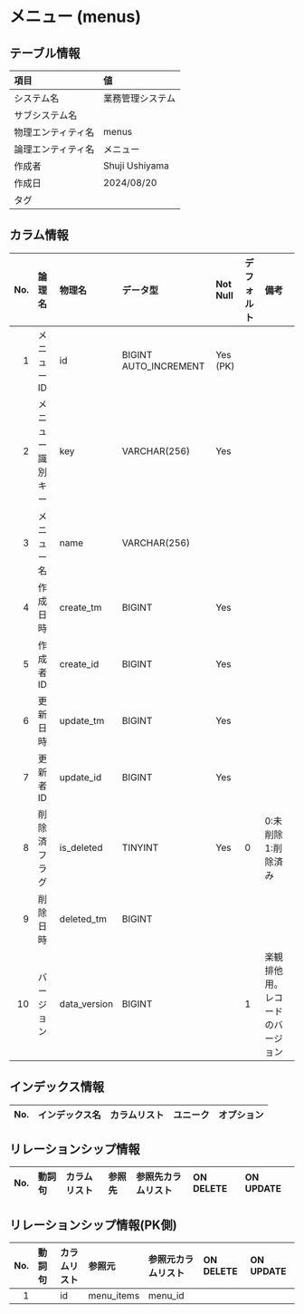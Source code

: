 # メニュー (menus)

## テーブル情報

| 項目                           | 値                                                                                                   |
|:-------------------------------|:-----------------------------------------------------------------------------------------------------|
| システム名                     | 業務管理システム                                                                                     |
| サブシステム名                 |                                                                                                      |
| 物理エンティティ名             | menus                                                                                                |
| 論理エンティティ名             | メニュー                                                                                             |
| 作成者                         | Shuji Ushiyama                                                                                       |
| 作成日                         | 2024/08/20                                                                                           |
| タグ                           |                                                                                                      |



## カラム情報

| No. | 論理名                         | 物理名                         | データ型                       | Not Null | デフォルト           | 備考                           |
|----:|:-------------------------------|:-------------------------------|:-------------------------------|:---------|:---------------------|:-------------------------------|
|   1 | メニューID                     | id                             | BIGINT AUTO_INCREMENT          | Yes (PK) |                      |                                |
|   2 | メニュー識別キー               | key                            | VARCHAR(256)                   | Yes      |                      |                                |
|   3 | メニュー名                     | name                           | VARCHAR(256)                   |          |                      |                                |
|   4 | 作成日時                       | create_tm                      | BIGINT                         | Yes      |                      |                                |
|   5 | 作成者ID                       | create_id                      | BIGINT                         | Yes      |                      |                                |
|   6 | 更新日時                       | update_tm                      | BIGINT                         | Yes      |                      |                                |
|   7 | 更新者ID                       | update_id                      | BIGINT                         | Yes      |                      |                                |
|   8 | 削除済フラグ                   | is_deleted                     | TINYINT                        | Yes      | 0                    | 0:未削除 1:削除済み            |
|   9 | 削除日時                       | deleted_tm                     | BIGINT                         |          |                      |                                |
|  10 | バージョン                     | data_version                   | BIGINT                         |          | 1                    | 楽観排他用。レコードのバージョン |



## インデックス情報

| No. | インデックス名                 | カラムリスト                             | ユニーク   | オプション                     | 
|----:|:-------------------------------|:-----------------------------------------|:-----------|:-------------------------------|



## リレーションシップ情報

| No. | 動詞句                         | カラムリスト                             | 参照先                         | 参照先カラムリスト                       | ON DELETE    | ON UPDATE    |
|----:|:-------------------------------|:-----------------------------------------|:-------------------------------|:-----------------------------------------|:-------------|:-------------|



## リレーションシップ情報(PK側)

| No. | 動詞句                         | カラムリスト                             | 参照元                         | 参照元カラムリスト                       | ON DELETE    | ON UPDATE    |
|----:|:-------------------------------|:-----------------------------------------|:-------------------------------|:-----------------------------------------|:-------------|:-------------|
|   1 |                                | id                                       | menu_items                     | menu_id                                  |              |              |


